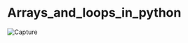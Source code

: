 # Arrays_and_loops_in_python


![Capture](https://user-images.githubusercontent.com/82764021/117803622-78f1e000-b274-11eb-8b4e-816a9fd04889.PNG)
